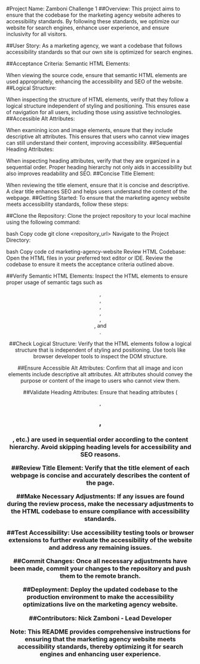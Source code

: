 #Project Name: Zamboni Challenge 1
##Overview:
This project aims to ensure that the codebase for the marketing agency website adheres to accessibility standards. By following these standards, we optimize our website for search engines, enhance user experience, and ensure inclusivity for all visitors.

##User Story:
As a marketing agency, we want a codebase that follows accessibility standards so that our own site is optimized for search engines.

##Acceptance Criteria:
Semantic HTML Elements:

When viewing the source code, ensure that semantic HTML elements are used appropriately, enhancing the accessibility and SEO of the website.
##Logical Structure:

When inspecting the structure of HTML elements, verify that they follow a logical structure independent of styling and positioning. This ensures ease of navigation for all users, including those using assistive technologies.
##Accessible Alt Attributes:

When examining icon and image elements, ensure that they include descriptive alt attributes. This ensures that users who cannot view images can still understand their content, improving accessibility.
##Sequential Heading Attributes:

When inspecting heading attributes, verify that they are organized in a sequential order. Proper heading hierarchy not only aids in accessibility but also improves readability and SEO.
##Concise Title Element:

When reviewing the title element, ensure that it is concise and descriptive. A clear title enhances SEO and helps users understand the content of the webpage.
##Getting Started:
To ensure that the marketing agency website meets accessibility standards, follow these steps:

##Clone the Repository:
Clone the project repository to your local machine using the following command:

bash
Copy code
git clone <repository_url>
Navigate to the Project Directory:

bash
Copy code
cd marketing-agency-website
Review HTML Codebase:
Open the HTML files in your preferred text editor or IDE. Review the codebase to ensure it meets the acceptance criteria outlined above.

##Verify Semantic HTML Elements:
Inspect the HTML elements to ensure proper usage of semantic tags such as <header>, <nav>, <main>, <section>, <article>, <aside>, and <footer>.

##Check Logical Structure:
Verify that the HTML elements follow a logical structure that is independent of styling and positioning. Use tools like browser developer tools to inspect the DOM structure.

##Ensure Accessible Alt Attributes:
Confirm that all image and icon elements include descriptive alt attributes. Alt attributes should convey the purpose or content of the image to users who cannot view them.

##Validate Heading Attributes:
Ensure that heading attributes (<h1>, <h2>, <h3>, etc.) are used in sequential order according to the content hierarchy. Avoid skipping heading levels for accessibility and SEO reasons.

##Review Title Element:
Verify that the title element of each webpage is concise and accurately describes the content of the page.

##Make Necessary Adjustments:
If any issues are found during the review process, make the necessary adjustments to the HTML codebase to ensure compliance with accessibility standards.

##Test Accessibility:
Use accessibility testing tools or browser extensions to further evaluate the accessibility of the website and address any remaining issues.

##Commit Changes:
Once all necessary adjustments have been made, commit your changes to the repository and push them to the remote branch.

##Deployment:
Deploy the updated codebase to the production environment to make the accessibility optimizations live on the marketing agency website.

##Contributors:
Nick Zamboni - Lead Developer

Note: This README provides comprehensive instructions for ensuring that the marketing agency website meets accessibility standards, thereby optimizing it for search engines and enhancing user experience.

